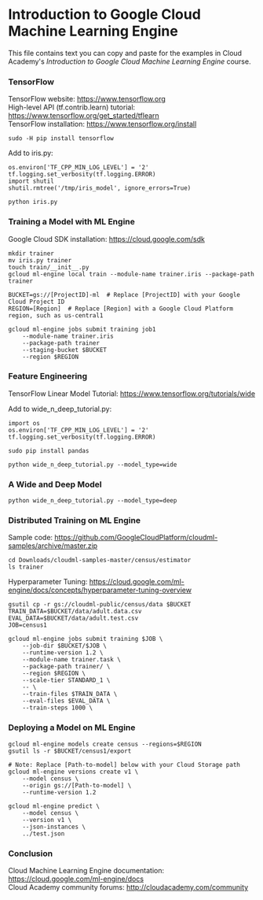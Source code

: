 # Introduction to Google Cloud Machine Learning Engine
This file contains text you can copy and paste for the examples in Cloud Academy's _Introduction to Google Cloud Machine Learning Engine_ course.  

### TensorFlow
TensorFlow website: https://www.tensorflow.org  
High-level API (tf.contrib.learn) tutorial: https://www.tensorflow.org/get_started/tflearn  
TensorFlow installation: https://www.tensorflow.org/install  

```
sudo -H pip install tensorflow
```

Add to iris.py:  
```
os.environ['TF_CPP_MIN_LOG_LEVEL'] = '2'
tf.logging.set_verbosity(tf.logging.ERROR)
import shutil
shutil.rmtree('/tmp/iris_model', ignore_errors=True)
```

```
python iris.py  
```

### Training a Model with ML Engine
Google Cloud SDK installation: https://cloud.google.com/sdk  

```
mkdir trainer  
mv iris.py trainer  
touch train/__init__.py  
gcloud ml-engine local train --module-name trainer.iris --package-path trainer  
```

```
BUCKET=gs://[ProjectID]-ml  # Replace [ProjectID] with your Google Cloud Project ID  
REGION=[Region]  # Replace [Region] with a Google Cloud Platform region, such as us-central1  
```
```
gcloud ml-engine jobs submit training job1
    --module-name trainer.iris 
    --package-path trainer 
    --staging-bucket $BUCKET 
    --region $REGION  
```

### Feature Engineering
TensorFlow Linear Model Tutorial: https://www.tensorflow.org/tutorials/wide  

Add to wide_n_deep_tutorial.py:  
```
import os
os.environ['TF_CPP_MIN_LOG_LEVEL'] = '2'
tf.logging.set_verbosity(tf.logging.ERROR)
```

```
sudo pip install pandas  
```

```
python wide_n_deep_tutorial.py --model_type=wide  
```

### A Wide and Deep Model
```
python wide_n_deep_tutorial.py --model_type=deep  
```

### Distributed Training on ML Engine
Sample code: https://github.com/GoogleCloudPlatform/cloudml-samples/archive/master.zip
```
cd Downloads/cloudml-samples-master/census/estimator
ls trainer
```
Hyperparameter Tuning: https://cloud.google.com/ml-engine/docs/concepts/hyperparameter-tuning-overview  

```
gsutil cp -r gs://cloudml-public/census/data $BUCKET  
TRAIN_DATA=$BUCKET/data/adult.data.csv  
EVAL_DATA=$BUCKET/data/adult.test.csv  
JOB=census1  
```
```
gcloud ml-engine jobs submit training $JOB \  
    --job-dir $BUCKET/$JOB \  
    --runtime-version 1.2 \  
    --module-name trainer.task \  
    --package-path trainer/ \  
    --region $REGION \  
    --scale-tier STANDARD_1 \  
    -- \  
    --train-files $TRAIN_DATA \  
    --eval-files $EVAL_DATA \  
    --train-steps 1000 \  
```

### Deploying a Model on ML Engine
```
gcloud ml-engine models create census --regions=$REGION  
gsutil ls -r $BUCKET/census1/export  
```
```
# Note: Replace [Path-to-model] below with your Cloud Storage path
gcloud ml-engine versions create v1 \  
    --model census \  
    --origin gs://[Path-to-model] \    
    --runtime-version 1.2  
```
```
gcloud ml-engine predict \  
    --model census \  
    --version v1 \  
    --json-instances \  
    ../test.json  
```

### Conclusion
Cloud Machine Learning Engine documentation: https://cloud.google.com/ml-engine/docs  
Cloud Academy community forums: http://cloudacademy.com/community  
